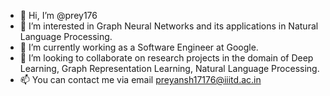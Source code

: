 - 👋 Hi, I’m @prey176
- 👀 I’m interested in Graph Neural Networks and its applications in Natural Language Processing.
- 🌱 I’m currently working as a Software Engineer at Google.
- 💞️ I’m looking to collaborate on research projects in the domain of Deep Learning, Graph Representation Learning, Natural Language Processing.
- 📫 You can contact me via email preyansh17176@iiitd.ac.in

<!---
prey176/prey176 is a ✨ special ✨ repository because its `README.md` (this file) appears on your GitHub profile.
You can click the Preview link to take a look at your changes.
--->
